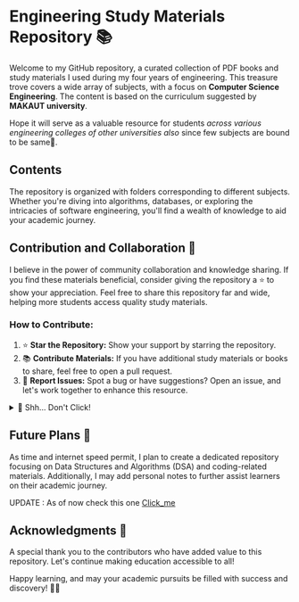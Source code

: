 # Engineering Study Materials Repository 📚

Welcome to my GitHub repository, a curated collection of PDF books and study materials I used during my four years of engineering. This treasure trove covers a wide array of subjects, with a focus on **Computer Science Engineering**. The content is based on the curriculum suggested by **MAKAUT university**.

Hope it will serve as a valuable resource for students _across various engineering colleges of other universities also_ since few subjects are bound to be same👀.

## Contents

The repository is organized with folders corresponding to different subjects. Whether you're diving into algorithms, databases, or exploring the intricacies of software engineering, you'll find a wealth of knowledge to aid your academic journey.

## Contribution and Collaboration 🤝

I believe in the power of community collaboration and knowledge sharing. If you find these materials beneficial, consider giving the repository a ⭐ to show your appreciation. Feel free to share this repository far and wide, helping more students access quality study materials.

### How to Contribute:

1. ⭐ **Star the Repository:** Show your support by starring the repository.
2. 📚 **Contribute Materials:** If you have additional study materials or books to share, feel free to open a pull request.
3. 🐛 **Report Issues:** Spot a bug or have suggestions? Open an issue, and let's work together to enhance this resource.

<details>
  <summary>🤫 Shh... Don't Click!</summary>

Well, since you couldn't resist clicking, here's a little secret for you: **_Studying is like a fine art. Some days it's a masterpiece, and other days it's more abstract. Embrace the process, and remember, laughter is the best study break! 😄_**

![Shh... Don't Click!](https://placekitten.com/555/333)

#### P.S. Starring the repository is optional, but it's like giving a virtual high-five! 🌟

</details>

## Future Plans 🚀

As time and internet speed permit, I plan to create a dedicated repository focusing on Data Structures and Algorithms (DSA) and coding-related materials. Additionally, I may add personal notes to further assist learners on their academic journey.

UPDATE : As of now check this one [Click_me](https://github.com/JoydeepMallick/DATA-STRUCTURE-ALGORITHMS)

## Acknowledgments 💙

A special thank you to the contributors who have added value to this repository. Let's continue making education accessible to all!

Happy learning, and may your academic pursuits be filled with success and discovery! 🚀📖

